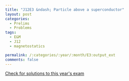 ```yaml
---
title: "J12E3 &ndash; Particle above a superconductor"
layout: post
categories:
  - Prelims
  - Problems
tags:
  - E&M
  - J12
  - magnetostatics

permalink: /:categories/:year/:month/E3:output_ext
comments: false
---
```

<object data="2012J3E.pdf" type="application/pdf" width="100%" height="500"></object>
<div class="message"><a href='https://princetonprelim.com/prelim/28/'>Check for solutions to this year's exam</a></div>